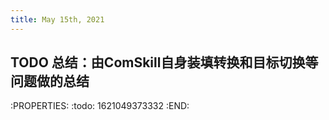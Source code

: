 ```yaml
---
title: May 15th, 2021
---
```


## TODO 总结：由ComSkill自身装填转换和目标切换等问题做的总结
:PROPERTIES:
:todo: 1621049373332
:END:
